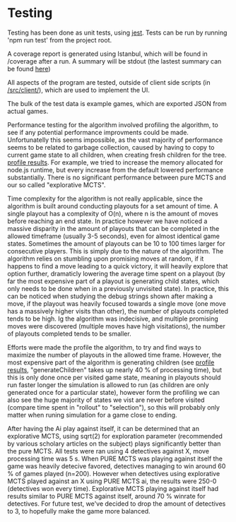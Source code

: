 # Testing

Testing has been done as unit tests, using [jest](https://jestjs.io/). Tests can be run by running 'npm run test' from the project root.

A coverage report is generated using Istanbul, which will be found in /coverage after a run. A summary will be stdout (the lastest summary can be found [here](coverage.txt))

All aspects of the program are tested, outside of client side scripts (in [/src/client/](/src/client)), which are used to implement the UI.

The bulk of the test data is example games, which are exported JSON from actual games.

Performance testing for the algorithm involved profiling the algorithm, to see if any potential performance improvments could be made. Unfortunatelly this seems impossible, as the vast majority of performance seems to be related to garbage collection, caused by having to copy to current game state to all children, when creating fresh children for the tree. [profile results](PURE_CPU_PROFILE.PNG). For example, we tried to increase the memory allocated for node.js runtime, but every increase from the default lowered performance substantially. There is no significant performance between pure MCTS and our so called "explorative MCTS".

Time complexity for the algorithm is not really applicable, since the algorithm is built around conducting playouts for a set amount of time. A single playout has a complexity of O(n), where n is the amount of moves before reaching an end state. In practice however we have noticed a massive disparity in the amount of playouts that can be completed in the allowed timeframe (usually 3-5 seconds), even for almost identical game states. Sometimes the amount of playouts can be 10 to 100 times larger for consecutive players. This is simply due to the nature of the algorithm. The algorithm relies on stumbling upon promising moves at random, if it happens to find a move leading to a quick victory, it will heavily explore that option further, dramaticly lowering the average time spent on a playout (by far the most expensive part of a playout is generating child states, which only needs to be done when in a previously unvisited state). In practice, this can be noticed when studying the debug strings shown after making a move, if the playout was heavily focused towards a single move (one move has a massively higher visits than other), the number of playouts completed tends to be high. Ig the algorithm was indecisive, and multiple promising moves were discovered (multiple moves have high visitations), the number of playouts completed tends to be smaller.

Efforts were made the profile the algorithm, to try and find ways to maximize the number of playouts in the allowed time frame. However, the most expensive part of the algorithm is generating children (see [profile results](PURE_CPU_PROFILE.PNG), "generateChildren" takes up nearly 40 % of processing time), but this is only done once per visited game state, meaning in playouts should run faster longer the simulation is allowed to run (as children are only generated once for a particular state), however form the profiling we can also see the huge majority of states we vist are never before visited (compare time spent in "rollout" to "selection"), so this will probably only matter when runing simulation for a game close to ending.

After having the Ai play against itself, it can be determined that an explorative MCTS, using sqrt(2) for exploration parameter (recommended by various scholary articles on the subject) plays significantly better than the pure MCTS. All tests were ran using 4 detectives against X, move processing time was 5 s. When PURE MCTS was playing against itself the game was heavily detecive favored, detectives managing to win around 60 % of games played (n=200). However when detectives using explorative MCTS played against an X using PURE MCTS ai, the results were 250-0 (detectives won every time). Explorative MCTS playing against itself had results similar to PURE MCTS against itself, around 70 % winrate for detectives. For future test, we've decided to drop the amount of detectives to 3, to hopefully make the game more balanced.
